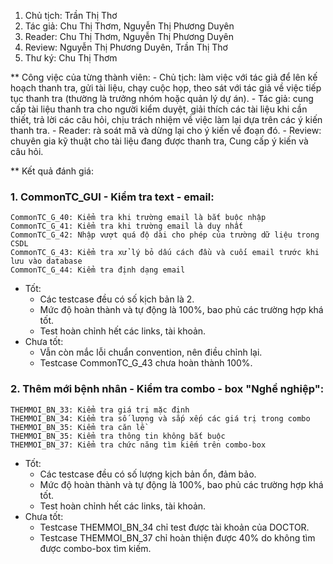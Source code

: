 1. Chủ tịch: Trần Thị Thơ
2. Tác giả: Chu Thị Thơm, Nguyễn Thị Phương Duyên
3. Reader: Chu Thị Thơm, Nguyễn Thị Phương Duyên
4. Review: Nguyễn Thị Phương Duyên, Trần Thị Thơ
5. Thư ký: Chu Thị Thơm

** Công việc của từng thành viên:
	- Chủ tịch: làm việc với tác giả để lên kế hoạch thanh tra, gửi tài liệu, chạy cuộc họp, theo sát với tác giả về việc tiếp tục thanh tra (thường là trưởng nhóm hoặc quản lý dự án).
	- Tác giả: cung cấp tài liệu thanh tra cho người kiểm duyệt, giải thích các tài liệu khi cần thiết, trả lời các câu hỏi, chịu trách nhiệm về việc làm lại dựa trên các ý kiến thanh tra.
	- Reader: rà soát mã và dừng lại cho ý kiến về đoạn đó.
	- Review: chuyên gia kỹ thuật cho tài liệu đang được thanh tra, Cung cấp ý kiến và câu hỏi.

** Kết quả đánh giá: 
### 1. CommonTC_GUI - Kiểm tra text - email:
	CommonTC_G_40: Kiểm tra khi trường email là bắt buộc nhập
	CommonTC_G_41: Kiểm tra khi trường email là duy nhất
	CommonTC_G_42: Nhập vượt quá độ dài cho phép của trường dữ liệu trong CSDL 
	CommonTC_G_43: Kiểm tra xử lý bỏ dấu cách đầu và cuối email trước khi lưu vào database 
	CommonTC_G_44: Kiểm tra định dạng email 
* Tốt: 
	+ Các testcase đều có số kịch bản là 2.
	+ Mức độ hoàn thành và tự động là 100%, bao phủ các trường hợp khá tốt.
	+ Test hoàn chỉnh hết các links, tài khoản.
* Chưa tốt: 
	+ Vẫn còn mắc lỗi chuẩn convention, nên điều chỉnh lại.
	+ Testcase CommonTC_G_43 chưa hoàn thành 100%.

### 2. Thêm mới bệnh nhân - Kiểm tra combo - box "Nghề nghiệp":
	THEMMOI_BN_33: Kiểm tra giá trị mặc định
	THEMMOI_BN_34: Kiểm tra số lượng và sắp xếp các giá trị trong combo
	THEMMOI_BN_35: Kiểm tra căn lề
	THEMMOI_BN_35: Kiểm tra thông tin không bắt buộc
	THEMMOI_BN_37: Kiểm tra chức năng tìm kiếm trên combo-box 
* Tốt: 
	+ Các testcase đều có số lượng kịch bản ổn, đảm bảo.
	+ Mức độ hoàn thành và tự động là 100%, bao phủ các trường hợp khá tốt.
	+ Test hoàn chỉnh hết các links, tài khoản.
* Chưa tốt:
	+ Testcase THEMMOI_BN_34 chỉ test được tài khoản của DOCTOR.
	+ Testcase THEMMOI_BN_37 chỉ hoàn thiện được 40% do không tìm được combo-box tìm kiếm.
